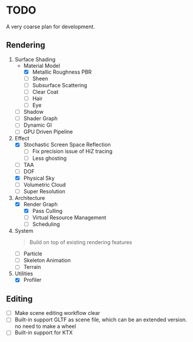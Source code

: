 # TODO

A very coarse plan for development.

## Rendering

1. Surface Shading
    + Material Model
        + [x] Metallic Roughness PBR
        + [ ] Sheen
        + [ ] Subsurface Scattering
        + [ ] Clear Coat
        + [ ] Hair
        + [ ] Eye
    + [ ] Shadow
    + [ ] Shader Graph
    + [ ] Dynamic GI
    + [ ] GPU Driven Pipeline
2. Effect
    + [x] Stochastic Screen Space Reflection
        + [ ] Fix precision issue of HiZ tracing
        + [ ] Less ghosting
    + [ ] TAA
    + [ ] DOF
    + [x] Physical Sky
    + [ ] Volumetric Cloud
    + [ ] Super Resolution
3. Architecture
    + [x] Render Graph
        + [x] Pass Culling
        + [ ] Virtual Resource Management
        + [ ] Scheduling
4. System
   > Build on top of existing rendering features
    + [ ] Particle
    + [ ] Skeleton Animation
    + [ ] Terrain
5. Utilities
    + [x] Profiler

## Editing

+ [ ] Make scene editing workflow clear
+ [ ] Built-in support GLTF as scene file, which can be an extended version. no need to make a wheel
+ [ ] Built-in support for KTX
